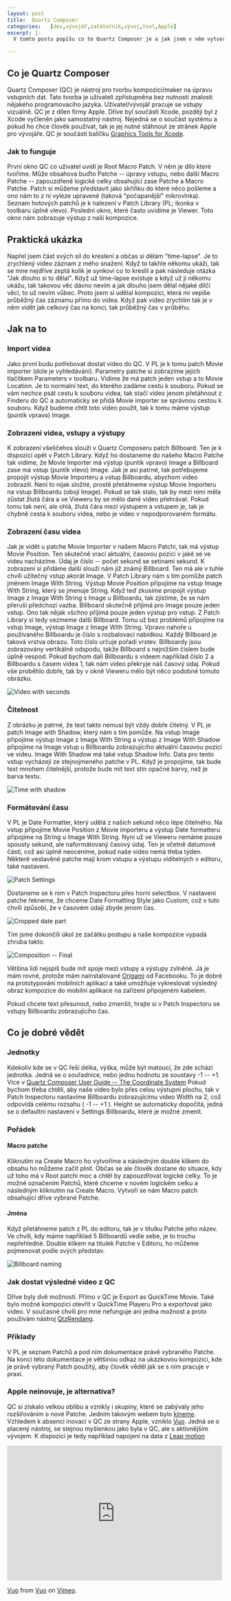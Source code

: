 ```yaml
---
layout: post
title:  Quartz Composer
categories:   [dev,vývojář,začátečník,vývoj,tool,Apple]
excerpt: |-
  V tomto postu popíšu co to Quartz Composer je a jak jsem v něm vytvořil něco co je mi k užitku.

---
```



## Co je Quartz Composer
Quartz Composer (QC) je nástroj pro tvorbu kompozicí/maker na úpravu vstupních dat. Tato tvorba je uživateli zpřístupněna bez nutnosti znalosti nějakého programovacího jazyka. Uživatel/vývojář pracuje se vstupy vizuálně.
QC je z dílen firmy Apple. Dříve byl součástí Xcode, později byl z Xcode vyčleněn jako samostatný nástroj. Nejedná se o součást systému a pokud ho chce člověk používat, tak je jej nutné stáhnout ze stránek Apple pro vývojáře. QC je součástí balíčku [Graphics Tools for Xcode](https://developer.apple.com/downloads/?q=graphics%20tools%20for%20Xcode).

### Jak to funguje
První okno QC co uživatel uvidí je Root Macro Patch. V něm je dílo které tvoříme. Může obsahova buďto Patche -- úpravy vstupu, nebo další Macro Patche -- zapouzdřené logické celky obsahující zase Patche a Macro Patche.
Patch si můžeme představit jako skříňku do které něco pošleme a ono nám to z ní vyleze upravené (taková "počapanější" mikrovlnka).
Seznam hotových patchů je k nalezení v Patch Library (PL; ikonka v toolbaru úplně vlevo).
Poslední okno, které často uvidíme je Viewer. Toto okno nám zobrazuje výstup z naší kompozice.

## Praktická ukázka
Napřel jsem část svých sil do kreslení a občas si dělám "time-lapse". Je to zrychlený video záznam z mého snažení. Když to takhle někomu ukáži, tak se mne nejdříve zeptá kolik je synkovi co to kreslil a pak následuje otázka "Jak dlouho si to dělal". Když už time-lapse existuje a když už jí někomu ukážu, tak takovou věc dávno nevím a jak dlouho jsem dělal nějaké dílčí věci, to už nevím vůbec. Proto jsem si udělal kompozici, která mi vepíše průběžný čas záznamu přímo do videa. Když pak video zrychlím tak je v něm vidět jak celkový čas na konci, tak průběžný čas v průběhu.

## Jak na to

### Import videa
Jako první budu potřebovat dostat video do QC. V PL je k tomu patch Movie importer (dole je vyhledávání). Parametry patche si zobrazíme jejich tlačítkem Parameters v toolbaru. Vidíme že má patch jeden vstup a to Movie Location. Je to normalní text, do kterého zadáme cestu k souboru. Pokud se vám nechce psát cestu k souboru videa, tak stačí video jenom přetáhnout z Finderu do QC a automaticky se přidá Movie importer se správnou cestou k souboru.
Když budeme chtít toto video použít, tak k tomu máme výstup (puntík vpravo) Image.

### Zobrazení videa, vstupy a výstupy
K zobrazení všeličehos slouží v Quartz Composeru patch Billboard. Ten je k dispozici opět v Patch Library. Když ho dostaneme do našeho Macro Patche tak vidíme, že Movie Importer má výstup (puntík vpravo) Image a Billboard zase má vstup (puntík vlevo) Image.
Jak je asi patrné, tak potřebujeme propojit výstup Movie Importeru a vstup Billboardu, abychom video zobrazili. Není to nijak složité, prostě přetáhneme výstup Movie Importeru na vstup Billboardu (obojí Image). Pokud se tak stalo, tak by mezi nimi měla zůstat žlutá čára a ve Vieweru by se mělo dané video přehrávat. Pokud tomu tak není, ale ohlá, žlutá čára mezi výstupem a vstupem je, tak je chybně cesta k souboru videa, nebo je video v nepodporovaném formátu.

### Zobrazení času videa
Jak je vidět u patche Movie Importer v našem Macro Patchi, tak má výstup Movie Position. Ten skutečně vrací aktuální, časovou pozici v jaké se ve videu nacházíme. Údaj je číslo -- počet sekund se setinami sekund.  K zobrazení si přidáme další slouží nám již známý Billboard. Ten má ale v tuhle chvíli užitečný vstup akorát Image. V Patch Library nám s tím pomůže patch jménem Image With String. Výstup Movie Position připojíme na vstup Image With String, který se jmenuje String.
Když teď zkusíme propojit výstup Image z Image With String s Image u Billboardu, tak zjístíme, že se nám přeruší předchozí vazba. Billboard skutečně příjímá pro Image pouze jeden vstup. Ono tak nějak všchno příjímá pouze jeden výstup pro vstup. Z Patch Library si tedy vezmeme další Billboard. Tomu už bez problémů přípojíme na vstup Image, výstup Image z Image With String.
Vpravo nahoře u používaného Billboardu je číslo s rozbalovací nabídkou. Každý Billboard je taková vrstva obrazu. Toto číslo určuje pořadí vrstev. Billboardy jsou zobrazovány vertikálně odspodu, takže Billboard s nejnižším číslem bude úplně vespod. Pokud bychom dali Billboardu s videem například číslo 2 a Billboardu s časem videa 1, tak nám video překryje náš časový údaj.
Pokud vše proběhlo dobře, tak by v okně Vieweru mělo být něco podobné tomuto obrázku.

![Video with seconds](https://files.app.net/7hw4vSf-j.png)

### Čitelnost
Z obrázku je patrné, že text takto nemusí být vždy dobře čitelný. V PL je patch Image with Shadow, který nám s tím pomůže.
Na vstup Image připojíme výstup Image z Image With String a výstup z Image With Shadow připojíme na Image vstup u Billboardu zobrazujícího aktuální časovou pozici ve videu. Image With Shadow má také vstup Shadow Info. Data pro tento vstup vycházejí ze stejnojmeného patche v PL. Když je propojíme, tak bude text mnohem čitelnější, protože bude mít text stín opačné barvy, než je barva textu.

![Time with shadow](https://files.app.net/7hmm2nPVW.png)

### Formátování času
V PL je Date Formatter, který udělá z našich sekund něco lépe čitelného. Na vstup připojíme Movie Position z Movie importeru a výstup Date formatteru připojíme na String u Image With String. Nyní už ve Vieweru nemáme pouze spousty sekund, ale naformátovaný časový údaj. Ten je včetně datumové části, což asi úplně neoceníme, pokud naše video nemá třeba týden. Některé vestavěné patche mají krom vstupu a výstupu viditelných v editoru, také nastavení.

![Patch Settings](https://files.app.net/7hm7wPLGa.png)

Dostaneme se k nim v Patch Inspectoru přes horní selectbox. V nastavení patche řekneme, že chceme Date Formatting Style jako Custom, což v tuto chvíli způsobí, že v časovém údaji zbyde jenom čas.

![Cropped date part](https://files.app.net/7hm7bbcfE.png)

Tím jsme dokončili úkol ze začátku postupu a naše kompozice vypadá zhruba takto.

![Composition -- Final](https://files.app.net/7hmh9hCXV.png)

Většina lidí nejspíš bude mít spoje mezi vstupy a výstupy zvlněné. Já je mám rovné, protože mám nainstalované [Origami](http://facebook.github.io/origami/download/) od Facebooku. To je dobré na prototypování mobilních aplikací a také umožňuje vykreslovat výsledný obraz kompozice do mobilní aplikace na zařízení připojeném kabelem.

Pokud chcete text přesunout, nebo zmenšit, hrajte si v Patch Inspectoru se vstupy Billboardu zobrazujícího čas.

## Co je dobré vědět

### Jednotky
Kdekoliv kde se v QC řeší délka, výška, může být matoucí, že zde schází jednotka. Jedná se o souřadnice, nebo jednu hodnotu ze soustavy -1 -- +1. Více v [Quartz Composer User Guide -- The Coordinate System](https://developer.apple.com/library/mac/documentation/GraphicsImaging/Conceptual/QuartzComposerUserGuide/qc_concepts/qc_concepts.html#//apple_ref/doc/uid/TP40005381-CH212-DontLinkElementID_5)
Pokud bychom třeba chtěli, aby naše video bylo přes celou výstupní plochu, tak v Patch Inspectoru nastavíme Billboardu zobrazujícímu video Width na 2, což odpovídá celému rozsahu ( -1 -- +1 ). Height se automaticky dopočítá, jedná se o defaultní nastavení v Settings Billboardu, které je možné zmenit.

### Pořádek

#### Macro patche
Kliknutím na Create Macro ho vytvoříme a následným double klikem do obsahu ho můžeme začít plnit. Občas se ale člověk dostane do situace, kdy už toho má v Root patchi moc a chtěl by zapouzdřovat logické celky. To je možné označením Patchů, které chceme v novém logickém celku a následným kliknutím na Create Macro. Vytvoří se nám Macro patch obsahující dříve vybrané Patche.

#### Jména
Když přetáhneme patch z PL do editoru, tak je v titulku Patche jeho název. Ve chvíli, kdy máme například 5 Billboardů vedle sebe, je to trochu nepřehledné. Double klikem na titulek Patche v Editoru, ho můžeme pojmenovat podle svých představ.

![Billboard naming](https://files.app.net/7hm1fnJZn.png)

### Jak dostat výsledné video z QC
Dříve byly dvě možnosti. Přímo v QC je Export as QuickTime Movie. Také bylo možné kompozici otevřít v QuickTime Playeru Pro a exportovat jako video.
V současné chvíli pro mne nefunguje ani jedna možnost a proto používám nástroj [QtzRendang](https://code.google.com/p/qtzrendang/).

### Příklady
V PL je seznam Patchů a pod ním dokumentace právě vybraného Patche. Na konci této dokumentace je většinou odkaz na ukázkovou kompozici, kde je právě vybraný Patch použitý, aby člověk věděl jak se s ním pracuje v praxi.

### Apple neinovuje, je alternativa?
QC si získalo velkou oblibu a vznikly i skupiny, které se zabývaly jeho rozšiřováním o nové Patche. Jedním takovým webem bylo [kineme](http://kineme.net). Vzhledem k absenci inovací v QC ze strany Apple, vzniklo [Vuo](https://vuo.org). Jedná se o placený nástroj, se stejnou myšlenkou jako byla v QC, ale s aktivnějším vývojem. K dispozici je tedy například napojení na data z [Leap motion](https://www.leapmotion.com)

<iframe src="https://player.vimeo.com/video/114212032" width="500" height="313" frameborder="0" webkitallowfullscreen mozallowfullscreen allowfullscreen></iframe> <p><a href="https://vimeo.com/114212032">Vuo</a> from <a href="https://vimeo.com/vuo">Vuo</a> on <a href="https://vimeo.com">Vimeo</a>.</p>
